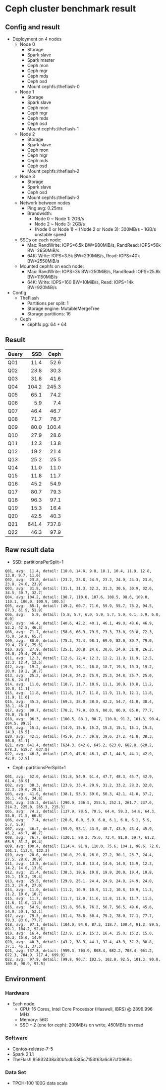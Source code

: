 # Ceph cluster benchmark result

## Config and result
* Deployment on 4 nodes
    * Node 0
        * Storage
        * Spark slave
        * Spark master
        * Ceph mon
        * Ceph mgr
        * Ceph mds
        * Ceph osd
        * Mount cephfs:/theflash-0
    * Node 1
        * Storage
        * Spark slave
        * Ceph mon
        * Ceph mgr
        * Ceph mds
        * Ceph osd
        * Mount cephfs:/theflash-1
    * Node 2
        * Storage
        * Spark slave
        * Ceph mon
        * Ceph mgr
        * Ceph mds
        * Ceph osd
        * Mount cephfs:/theflash-2
    * Node 3
        * Storage
        * Spark slave
        * Ceph osd
        * Mount cephfs:/theflash-3
    * Network between nodes
        * Ping avg: 0.25ms
        * Brandwidth:
            * Node 0 ~ Node 1: 2GB/s
            * Node 2 ~ Node 3: 2GB/s
            * (Node 0 or Node 1) ~ (Node 2 or Node 3): 300MB/s - 1GB/s unstable speed
    * SSDs on each node:
        * Max: RandWrite: IOPS=6.5k BW=980MiB/s, RandRead: IOPS=56k BW=2650MiB/s
        * 64K: Write: IOPS=3.5k BW=230MiB/s, Read: IOPS=40k BW=2550MiB/s
    * Mounted cephfs on each node:
        * Max: RandWrite: IOPS=3k BW=250MiB/s, RandRead: IOPS=25.8k BW=1150MiB/s
        * 64K: Write: IOPS=160 BW=10MiB/s, Read: IOPS=14k BW=920MiB/s
* Config
    * TheFlash
        * Partitions per split: 1
        * Storage engine: MutableMergeTree
        * Storage partitions: 16
    * Ceph
        * cephfs pg: 64 + 64

## Result

| Query |     SSD |    Ceph |
| ----- | ------: | ------: |
| Q01   |    11.4 |    52.6 |
| Q02   |    23.8 |    30.3 |
| Q03   |    31.8 |    41.6 |
| Q04   |   104.2 |   245.3 |
| Q05   |    65.1 |    74.2 |
| Q06   |     5.9 |     7.4 |
| Q07   |    46.4 |    46.7 |
| Q08   |    71.7 |    76.7 |
| Q09   |    80.0 |   100.4 |
| Q10   |    27.9 |    28.6 |
| Q11   |    12.3 |    13.8 |
| Q12   |    19.2 |    21.4 |
| Q13   |    25.2 |    25.5 |
| Q14   |    11.0 |    11.0 |
| Q15   |    11.8 |    11.7 |
| Q16   |    45.2 |    54.9 |
| Q17   |    80.7 |    79.3 |
| Q18   |    96.3 |    97.1 |
| Q19   |    15.3 |    16.4 |
| Q20   |    42.5 |    40.3 |
| Q21   |   641.4 |   737.8 |
| Q22   |    46.3 |    97.9 |


## Raw result data
* SSD: partitionsPerSplit=1
```
Q01, avg:  11.4, detail: [10.0, 14.8, 9.8, 10.1, 10.4, 11.9, 12.8, 13.8, 9.7, 11.0]
Q02, avg:  23.8, detail: [23.2, 23.8, 24.5, 23.2, 24.0, 24.3, 23.6, 23.8, 24.0, 23.9]
Q03, avg:  31.8, detail: [31.1, 31.3, 32.2, 31.3, 30.6, 30.9, 32.6, 34.5, 30.7, 32.7]
Q04, avg: 104.2, detail: [90.7, 110.0, 107.6, 108.5, 98.6, 109.0, 110.1, 106.0, 100.9, 100.5]
Q05, avg:  65.1, detail: [49.2, 60.7, 71.6, 59.9, 55.7, 78.2, 94.5, 67.3, 61.9, 51.9]
Q06, avg:   5.9, detail: [5.8, 5.7, 6.0, 5.9, 5.7, 5.9, 6.1, 5.9, 6.0, 6.0]
Q07, avg:  46.4, detail: [40.6, 42.2, 48.1, 46.1, 49.0, 48.6, 46.9, 53.2, 42.5, 46.3]
Q08, avg:  71.7, detail: [58.6, 66.3, 79.5, 73.3, 73.0, 93.8, 72.3, 75.0, 59.8, 65.7]
Q09, avg:  80.0, detail: [75.3, 72.4, 98.1, 69.9, 82.0, 89.7, 79.0, 79.4, 78.8, 75.5]
Q10, avg:  27.9, detail: [25.1, 30.8, 24.6, 30.6, 24.9, 31.0, 26.2, 26.8, 29.4, 29.6]
Q11, avg:  12.3, detail: [12.6, 12.4, 12.3, 12.2, 11.9, 11.9, 12.5, 12.3, 12.4, 12.5]
Q12, avg:  19.2, detail: [19.5, 19.1, 18.8, 18.7, 19.6, 19.3, 19.2, 20.0, 19.2, 18.7]
Q13, avg:  25.2, detail: [24.8, 24.2, 25.9, 25.3, 24.8, 25.7, 25.0, 26.6, 24.8]
Q14, avg:  11.0, detail: [10.7, 11.7, 10.9, 11.1, 10.9, 10.8, 11.2, 10.8, 11.1]
Q15, avg:  11.8, detail: [11.8, 11.7, 11.8, 11.9, 11.9, 12.1, 11.8, 11.9, 11.6]
Q16, avg:  45.2, detail: [69.3, 38.0, 38.8, 42.2, 54.7, 41.0, 38.4, 38.1, 46.2]
Q17, avg:  80.7, detail: [78.2, 77.8, 83.9, 80.8, 86.9, 85.0, 77.7, 79.0, 76.8]
Q18, avg:  96.3, detail: [100.5, 88.1, 90.7, 110.8, 91.2, 101.3, 90.4, 104.5, 89.5]
Q19, avg:  15.3, detail: [14.9, 15.6, 15.2, 15.3, 15.1, 15.1, 15.3, 14.9, 16.5]
Q20, avg:  42.5, detail: [45.9, 37.7, 39.8, 39.6, 37.2, 41.8, 38.3, 50.8, 51.1]
Q21, avg: 641.4, detail: [624.3, 642.8, 645.2, 623.0, 682.0, 620.2, 678.3, 618.7, 637.8]
Q22, avg:  46.3, detail: [47.9, 47.6, 46.1, 47.1, 44.5, 44.1, 42.9, 42.8, 53.9]
```
* Ceph: partitionsPerSplit=1
```
Q01, avg:  52.6, detail: [51.8, 54.9, 61.4, 47.7, 48.3, 45.7, 42.9, 61.4, 58.9]
Q02, avg:  30.3, detail: [23.9, 33.4, 29.9, 31.2, 33.2, 28.2, 32.0, 32.3, 29.6, 29.1]
Q03, avg:  41.6, detail: [38.1, 53.3, 39.6, 50.3, 42.1, 41.0, 37.2, 36.1, 43.9, 34.8]
Q04, avg: 245.3, detail: [290.0, 236.5, 255.5, 252.1, 261.7, 237.6, 214.2, 225.0, 265.3, 215.3]
Q05, avg:  74.2, detail: [137.9, 78.5, 79.5, 64.4, 59.3, 64.8, 64.3, 55.0, 71.5, 66.8]
Q06, avg:   7.4, detail: [20.6, 6.0, 5.9, 6.0, 6.1, 6.0, 6.1, 5.9, 5.7, 5.9]
Q07, avg:  46.7, detail: [55.9, 53.1, 43.5, 40.7, 43.9, 43.4, 45.9, 45.2, 46.7, 48.7]
Q08, avg:  76.7, detail: [120.1, 80.2, 75.6, 73.4, 81.0, 59.7, 61.2, 65.5, 81.2, 69.4]
Q09, avg: 100.4, detail: [114.4, 91.9, 110.0, 75.6, 104.1, 98.6, 72.6, 101.1, 113.4, 122.3]
Q10, avg:  28.6, detail: [36.0, 29.8, 26.0, 27.2, 30.1, 25.7, 24.4, 27.5, 28.6, 30.9]
Q11, avg:  13.8, detail: [13.7, 14.8, 13.4, 14.6, 14.0, 13.9, 12.3, 14.2, 14.0, 13.6]
Q12, avg:  21.4, detail: [38.3, 19.6, 19.8, 19.9, 20.0, 19.4, 19.8, 19.1, 19.2, 19.4]
Q13, avg:  25.5, detail: [29.9, 25.1, 24.4, 24.9, 24.8, 24.9, 24.0, 25.3, 24.4, 27.0]
Q14, avg:  11.0, detail: [11.2, 10.9, 10.9, 11.2, 10.8, 10.9, 11.3, 11.2, 10.6, 10.7]
Q15, avg:  11.7, detail: [11.7, 12.0, 11.6, 11.8, 11.9, 11.7, 11.5, 11.6, 11.6, 11.5]
Q16, avg:  54.9, detail: [51.8, 56.6, 76.2, 56.7, 56.5, 49.6, 45.6, 54.0, 50.1, 52.1]
Q17, avg:  79.3, detail: [81.4, 78.8, 80.4, 79.2, 78.0, 77.1, 77.7, 79.3, 83.0, 77.7]
Q18, avg:  97.1, detail: [104.0, 94.0, 87.2, 118.7, 100.4, 91.2, 89.5, 89.1, 104.2, 92.6]
Q19, avg:  16.4, detail: [23.9, 15.9, 15.3, 16.4, 15.0, 15.2, 15.0, 16.3, 15.6, 14.9]
Q20, avg:  40.3, detail: [43.2, 38.3, 44.1, 37.4, 43.3, 37.2, 38.8, 37.1, 46.1, 37.3]
Q21, avg: 737.8, detail: [959.3, 763.9, 808.4, 682.2, 708.4, 661.2, 672.3, 704.9, 717.4, 699.9]
Q22, avg:  97.9, detail: [99.8, 90.7, 103.5, 102.8, 92.5, 101.3, 90.8, 109.0, 90.9, 97.5]
```


## Environment

### Hardware
* Each node:
    * CPU: 16 Cores, Intel Core Processor (Haswell, IBRS) @ 2399.996 MHz
    * Memory: 56G
    * SSD `*` 2 (one for ceph): 200MB/s on write, 450MB/s on read

### Software
* Centos-release-7-5
* Spark 2.1.1
* TheFlash 85932438a30bfcdb53f5c7153f63a6c87cf0968c

### Data Set
* TPCH-100 100G data scala

